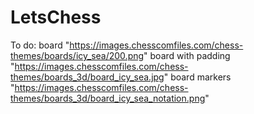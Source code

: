 # LetsChess

To do:
board "https://images.chesscomfiles.com/chess-themes/boards/icy_sea/200.png"
board with padding "https://images.chesscomfiles.com/chess-themes/boards_3d/board_icy_sea.jpg"
board markers "https://images.chesscomfiles.com/chess-themes/boards_3d/board_icy_sea_notation.png"